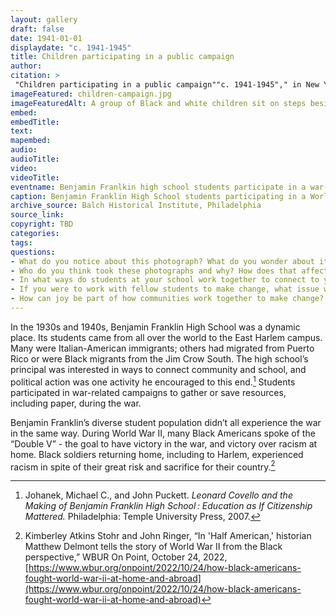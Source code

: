 ```yaml
---
layout: gallery
draft: false
date: 1941-01-01
displaydate: "c. 1941-1945"
title: Children participating in a public campaign
author:
citation: >
 "Children participating in a public campaign""c. 1941-1945"," in New York City Civil Rights History Project, Accessed: [Month Day, Year], https://nyccivilrightshistory.org/site-preview/gallery/children-campaign.
imageFeatured: children-campaign.jpg
imageFeaturedAlt: A group of Black and white children sit on steps beside a large stack of paper, making "V" signs with their hands and holding campaign signs
embed: 
embedTitle: 
text: 
mapembed: 
audio: 
audioTitle: 
video: 
videoTitle: 
eventname: Benjamin Franlkin high school students participate in a war-time effort to conserve paper.
caption: Benjamin Franklin High School students participating in a World War II effort to save paper.
archive_source: Balch Historical Institute, Philadelphia
source_link: 
copyright: TBD
categories: 
tags: 
questions:
- What do you notice about this photograph? What do you wonder about it? 
- Who do you think took these photographs and why? How does that affect how we perceive them? 
- In what ways do students at your school work together to connect to your community outside of your school and to make change? 
- If you were to work with fellow students to make change, what issue would you work on? What goal would you set? 
- How can joy be part of how communities work together to make change?
--- 
```


In the 1930s and 1940s, Benjamin Franklin High School was a dynamic place. Its students came from all over the world to the East Harlem campus. Many were Italian-American immigrants; others had migrated from Puerto Rico or were Black migrants from the Jim Crow South. The high school’s principal was interested in ways to connect community and school, and political action was one activity he encouraged to this end.[^1] Students participated in war-related campaigns to gather or save resources, including paper, during the war.

Benjamin Franklin’s diverse student population didn’t all experience the war in the same way. During World War II, many Black Americans spoke of the “Double V” - the goal to have victory in the war, and victory over racism at home. Black soldiers returning home, including to Harlem, experienced racism in spite of their great risk and sacrifice for their country.[^2]

[^1]: Johanek, Michael C., and John Puckett. *Leonard Covello and the Making of Benjamin Franklin High School : Education as If Citizenship Mattered.* Philadelphia: Temple University Press, 2007.

[^2]: Kimberley Atkins Stohr and John Ringer, “In 'Half American,' historian Matthew Delmont tells the story of World War II from the Black perspective,” WBUR On Point, October 24, 2022, [https://www.wbur.org/onpoint/2022/10/24/how-black-americans-fought-world-war-ii-at-home-and-abroad](https://www.wbur.org/onpoint/2022/10/24/how-black-americans-fought-world-war-ii-at-home-and-abroad)
